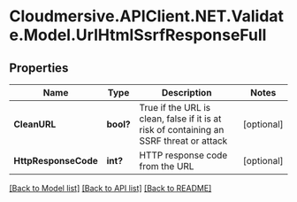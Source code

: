 # Cloudmersive.APIClient.NET.Validate.Model.UrlHtmlSsrfResponseFull
## Properties

Name | Type | Description | Notes
------------ | ------------- | ------------- | -------------
**CleanURL** | **bool?** | True if the URL is clean, false if it is at risk of containing an SSRF threat or attack | [optional] 
**HttpResponseCode** | **int?** | HTTP response code from the URL | [optional] 

[[Back to Model list]](../README.md#documentation-for-models) [[Back to API list]](../README.md#documentation-for-api-endpoints) [[Back to README]](../README.md)

